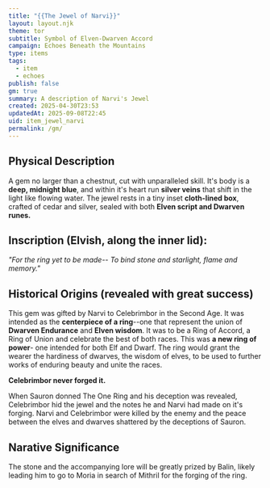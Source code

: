 ```yaml
---
title: "{{The Jewel of Narvi}}"
layout: layout.njk
theme: tor
subtitle: Symbol of Elven-Dwarven Accord
campaign: Echoes Beneath the Mountains
type: items
tags:
  - item
  - echoes
publish: false
gm: true
summary: A description of Narvi's Jewel
created: 2025-04-30T23:53
updatedAt: 2025-09-08T22:45
uid: item_jewel_narvi
permalink: /gm/
---
```


## Physical Description
A gem no larger than a chestnut, cut with unparalleled skill. It's body is a **deep, midnight blue**, and within it's heart run **silver veins** that shift in the light like flowing water. The jewel rests in a tiny inset **cloth-lined box**, crafted of cedar and silver, sealed with both **Elven script and Dwarven runes.**

## Inscription (Elvish, along the inner lid):
*"For the ring yet to be made--
To bind stone and starlight, flame and memory."*

## Historical Origins (revealed with great success)
This gem was gifted by Narvi to Celebrimbor in the Second Age. It was intended as the **centerpiece of a ring**--one that represent the union of **Dwarven Endurance** and **Elven wisdom**. It was to be a Ring of Accord, a Ring of Union and celebrate the best of both races. This was **a new ring of power**- one intended for both Elf and Dwarf. The ring would grant the wearer the hardiness of dwarves, the wisdom of elves, to be used to further works of enduring beauty and unite the races.

**Celebrimbor never forged it.**

When Sauron donned The One Ring and his deception was revealed, Celebrimbor hid the jewel and the notes he and Narvi had made on it's forging. Narvi and Celebrimbor were killed by the enemy and the peace between the elves and dwarves shattered by the deceptions of Sauron.

## Narative Significance
The stone and the accompanying lore will be greatly prized by Balin, likely leading him to go to Moria in search of Mithril for the forging of the ring.